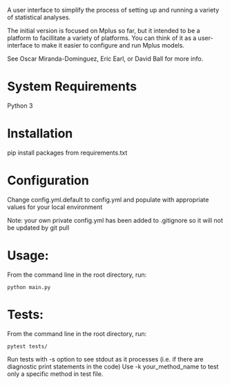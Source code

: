 A user interface to simplify the process of setting up and running a variety of statistical analyses.

The initial version is focused on Mplus so far, but it intended to be a platform to facillitate a variety of platforms. You can think of it as a user-interface to make it easier to configure and run Mplus models. 

See Oscar Miranda-Dominguez, Eric Earl, or David Ball for more info. 

# System Requirements
Python 3

# Installation

pip install packages from requirements.txt

# Configuration
Change config.yml.default to config.yml and populate with appropriate values for your local environment

Note: your own private config.yml has been added to .gitignore so it will not be updated by git pull


# Usage: 

From the command line in the root directory, run: 
```
python main.py
```  
 
# Tests:
From the command line in the root directory, run:
```
pytest tests/
```
Run tests with -s option to see stdout as it processes (i.e. if there are diagnostic print statements in the code)
Use -k your_method_name to test only a specific method in test file.
